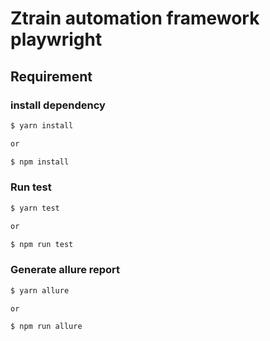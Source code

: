 # Ztrain automation framework playwright

## Requirement

### install dependency

```bash
$ yarn install

or

$ npm install
```

### Run test

```bash
$ yarn test

or

$ npm run test
```

### Generate allure report

```bash
$ yarn allure

or

$ npm run allure
```
